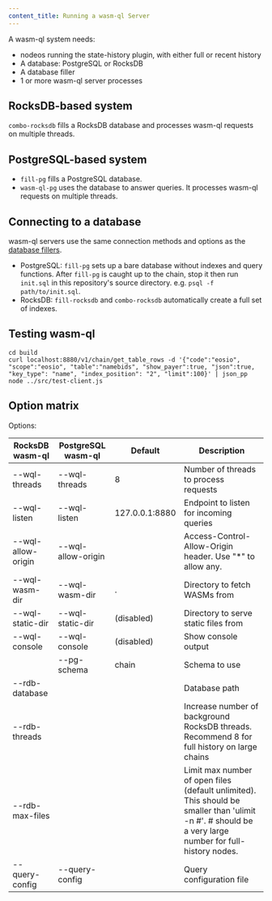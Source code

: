 ```yaml
---
content_title: Running a wasm-ql Server
---
```


A wasm-ql system needs:
* nodeos running the state-history plugin, with either full or recent history
* A database: PostgreSQL or RocksDB
* A database filler
* 1 or more wasm-ql server processes

## RocksDB-based system

`combo-rocksdb` fills a RocksDB database and processes wasm-ql requests on multiple threads.

## PostgreSQL-based system

* `fill-pg` fills a PostgreSQL database.
* `wasm-ql-pg` uses the database to answer queries. It processes wasm-ql requests on multiple threads.

## Connecting to a database

wasm-ql servers use the same connection methods and options as the [database fillers](database-fillers.md).

* PostgreSQL: `fill-pg` sets up a bare database without indexes and query functions. After `fill-pg` is caught up to the chain, stop it then run `init.sql` in this repository's source directory. e.g. `psql -f path/to/init.sql`.
* RocksDB: `fill-rocksdb` and `combo-rocksdb` automatically create a full set of indexes.

## Testing wasm-ql

```
cd build
curl localhost:8880/v1/chain/get_table_rows -d '{"code":"eosio", "scope":"eosio", "table":"namebids", "show_payer":true, "json":true, "key_type": "name", "index_position": "2", "limit":100}' | json_pp
node ../src/test-client.js
```

## Option matrix

Options:

| RocksDB wasm-ql       | PostgreSQL wasm-ql        | Default               | Description |
|---------------------  |-------------------------- |--------------------   |-------------|
| --wql-threads         | --wql-threads             | 8                     | Number of threads to process requests |
| --wql-listen          | --wql-listen              | 127.0.0.1:8880        | Endpoint to listen for incoming queries |
| --wql-allow-origin    | --wql-allow-origin        |                       | Access-Control-Allow-Origin header. Use "*" to allow any. |
| --wql-wasm-dir        | --wql-wasm-dir            | .                     | Directory to fetch WASMs from |
| --wql-static-dir      | --wql-static-dir          | (disabled)            | Directory to serve static files from |
| --wql-console         | --wql-console             | (disabled)            | Show console output |
|                       | --pg-schema               | chain                 | Schema to use |
| --rdb-database        |                           |                       | Database path |
| --rdb-threads         |                           |                       | Increase number of background RocksDB threads. Recommend 8 for full history on large chains |
| --rdb-max-files       |                           |                       | Limit max number of open files (default unlimited). This should be smaller than 'ulimit -n #'. # should be a very large number for full-history nodes. |
| --query-config        | --query-config            |                       | Query configuration file |

